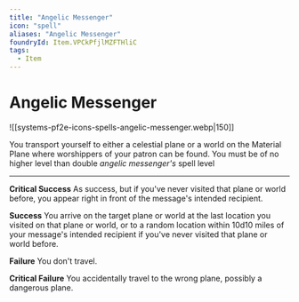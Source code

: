 ```yaml
---
title: "Angelic Messenger"
icon: "spell"
aliases: "Angelic Messenger"
foundryId: Item.VPCkPfjlMZFTHliC
tags:
  - Item
---
```


# Angelic Messenger
![[systems-pf2e-icons-spells-angelic-messenger.webp|150]]

You transport yourself to either a celestial plane or a world on the Material Plane where worshippers of your patron can be found. You must be of no higher level than double _angelic messenger's_ spell level

* * *

**Critical Success** As success, but if you've never visited that plane or world before, you appear right in front of the message's intended recipient.

**Success** You arrive on the target plane or world at the last location you visited on that plane or world, or to a random location within 10d10 miles of your message's intended recipient if you've never visited that plane or world before.

**Failure** You don't travel.

**Critical Failure** You accidentally travel to the wrong plane, possibly a dangerous plane.
